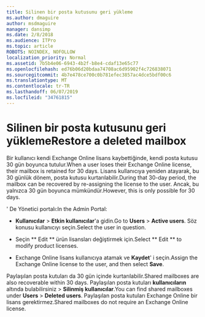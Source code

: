 ```yaml
---
title: Silinen bir posta kutusunu geri yükleme
ms.author: dmaguire
author: msdmaguire
manager: dansimp
ms.date: 2/8/2018
ms.audience: ITPro
ms.topic: article
ROBOTS: NOINDEX, NOFOLLOW
localization_priority: Normal
ms.assetid: 7b5b4e06-6943-4b2f-b8e4-cdaf13e65c77
ms.openlocfilehash: ed76b06d20bdaa74708ac6d95902f4c726838071
ms.sourcegitcommit: 4b7e478ce700c0b781efec3857ac4dce5bdf00c6
ms.translationtype: MT
ms.contentlocale: tr-TR
ms.lasthandoff: 06/07/2019
ms.locfileid: "34761815"
---
```

# <a name="restore-a-deleted-mailbox"></a><span data-ttu-id="428be-102">Silinen bir posta kutusunu geri yükleme</span><span class="sxs-lookup"><span data-stu-id="428be-102">Restore a deleted mailbox</span></span>

<span data-ttu-id="428be-103">Bir kullanıcı kendi Exchange Online lisans kaybettiğinde, kendi posta kutusu 30 gün boyunca tutulur.</span><span class="sxs-lookup"><span data-stu-id="428be-103">When a user loses their Exchange Online license, their mailbox is retained for 30 days.</span></span> <span data-ttu-id="428be-104">Lisans kullanıcıya yeniden atayarak, bu 30 günlük dönem, posta kutusu kurtarılabilir.</span><span class="sxs-lookup"><span data-stu-id="428be-104">During that 30-day period, the mailbox can be recovered by re-assigning the license to the user.</span></span> <span data-ttu-id="428be-105">Ancak, bu yalnızca 30 gün boyunca mümkündür.</span><span class="sxs-lookup"><span data-stu-id="428be-105">However, this is only possible for 30 days.</span></span>
  
<span data-ttu-id="428be-106">' De Yönetici portalı:</span><span class="sxs-lookup"><span data-stu-id="428be-106">In the Admin Portal:</span></span>
  
- <span data-ttu-id="428be-107">**Kullanıcılar** \> **Etkin kullanıcılar**'a gidin.</span><span class="sxs-lookup"><span data-stu-id="428be-107">Go to **Users** \> **Active users**.</span></span> <span data-ttu-id="428be-108">Söz konusu kullanıcıyı seçin.</span><span class="sxs-lookup"><span data-stu-id="428be-108">Select the user in question.</span></span>
    
- <span data-ttu-id="428be-109">Seçin \*\* Edit \*\* ürün lisansları değiştirmek için.</span><span class="sxs-lookup"><span data-stu-id="428be-109">Select \*\* Edit \*\* to modify product licenses.</span></span> 
    
- <span data-ttu-id="428be-110">Exchange Online lisans kullanıcıya atamak ve **Kaydet**' i seçin.</span><span class="sxs-lookup"><span data-stu-id="428be-110">Assign the Exchange Online license to the user, and then select **Save**.</span></span>
    
<span data-ttu-id="428be-111">Paylaşılan posta kutuları da 30 gün içinde kurtarılabilir.</span><span class="sxs-lookup"><span data-stu-id="428be-111">Shared mailboxes are also recoverable within 30 days.</span></span> <span data-ttu-id="428be-112">Paylaşılan posta kutuları **kullanıcıların** altında bulabilirsiniz \> **Silinmiş kullanıcılar**.</span><span class="sxs-lookup"><span data-stu-id="428be-112">You can find shared mailboxes under **Users** \> **Deleted users**.</span></span> <span data-ttu-id="428be-113">Paylaşılan posta kutuları Exchange Online bir lisans gerektirmez.</span><span class="sxs-lookup"><span data-stu-id="428be-113">Shared mailboxes do not require an Exchange Online license.</span></span>
  

